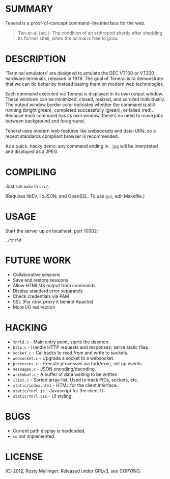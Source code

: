 SUMMARY
=======

Teneral is a proof-of-concept command-line interface for the web.

>  Ten-er-al (adj.): The condition of an arthropod shortly after shedding 
>                     its former shell, when the animal is free to grow.


DESCRIPTION
===========

'Terminal emulators' are designed to emulate the DEC VT100 or VT220 hardware
terminals, released in 1978.  The goal of Teneral is to demonstrate that we 
can do better by instead basing them on modern web technologies.

Each command executed via Teneral is displayed in its own output window.
These windows can be minimized, closed, resized, and scrolled individually.
The output window border color indicates whether the command is still running
(bright green), completed successfully (green), or failed (red).  Because each
command has its own window, there's no need to move jobs between background
and foreground.

Teneral uses modern web features like websockets and data-URIs, so a recent
standards compliant browser is recommended.

As a quick, hacky demo: any command ending in `.jpg` will be interpreted
and displayed as a JPEG.


COMPILING
=========

Just run `make` in `src/`.

(Requires libEV, libJSON, and OpenSSL.  To use `gcc`, edit Makefile.)


USAGE
=====

Start the server up on localhost, port 10002:

    ./tnrld


FUTURE WORK
===========

 * Collaborative sessions
 * Save and restore sessions
 * Allow HTML/JS output from commands
 * Display standard error separately
 * Check credentials via PAM
 * SSL (For now, proxy it behind Apache)
 * More I/O redirection


HACKING
=======

 * `tnrld.c` - Main entry point, starts the daemon.
 * `http.c` - Handle HTTP requests and responses; serve static files.
 * `socket.c` - Callbacks to read from and write to sockets.
 * `websocket.c` - Upgrade a socket to a websocket.
 * `processes.c` - Execute processes via fork/exec, set up events.
 * `messages.c` - JSON encoding/decoding.
 * `writebuf.c` - A buffer of data waiting to be written.
 * `ilist.c` - Sorted array-list.  Used to track PIDs, sockets, etc.
 * `static/index.html` - HTML for the client interface.
 * `static/tnrl.js` - Javascript for the client UI.
 * `static/tnrl.css` - UI styling.


BUGS
====

 * Current path display is hardcoded.
 * `cd` not implemented.


LICENSE
=======

(C) 2012, Rusty Mellinger.  Released under GPLv3, see COPYING.
